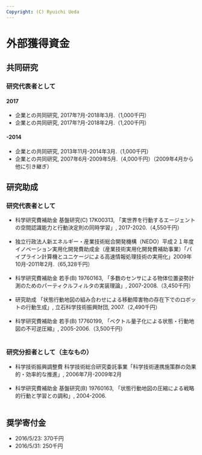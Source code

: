 ```yaml
---
Copyright: (C) Ryuichi Ueda
---
```



# 外部獲得資金
<h2>共同研究</h2>

### 研究代表者として

#### 2017

* 企業との共同研究, 2017年?月-2018年3月.（1,000千円）
* 企業との共同研究, 2017年?月-2018年2月.（1,200千円）

#### -2014

* 企業との共同研究, 2013年11月-2014年3月.（1,000千円）
* 企業との共同研究, 2007年6月-2009年5月.（4,000千円）（2009年4月から他に引き継ぎ）

<h2>研究助成</h2>

<h3>研究代表者として</h3>

<ul>
 <li>科学研究費補助金 基盤研究(C) 17K00313,
「実世界を行動するエージェントの空間認識能力と行動決定則の同時学習」,
2017-2020.（4,550千円）</li><br />

 <li>独立行政法人新エネルギー・産業技術総合開発機構（NEDO）平成２１年度イノベーション実用化開発費助成金（産業技術実用化開発費補助事業）「パイプライン計算機とユニケージによる高速情報処理技術の実用化」2009年10月-2011年2月.（65,328千円）</li><br />

 <li>科学研究費補助金 若手(B) 19760163,
「多数のセンサによる物体位置姿勢計測のためのパーティクルフィルタの実装理論」,
2007-2008.（3,450千円）</li><br />

 <li>研究助成 「状態行動地図の組み合わせによる移動障害物の存在下でのロボットの行動生成」,
立石科学技術振興財団,
2007.（2,490千円）</li><br />

 <li>科学研究費補助金 若手(B) 17760199,
「ベクトル量子化による状態・行動地図の不可逆圧縮」,
2005-2006.（3,500千円）</li><br />

</ul>

<h3>研究分担者として（主なもの）</h3>

<ul>
 <li>科学技術振興調整費 科学技術総合研究委託事業「科学技術連携施策群の効果的・効率的な推進」, 2006年7月-2009年2月</li><br />


 <li>科学研究費補助金 基盤研究(B) 19760163,
「状態行動地図の圧縮による戦略的行動と学習との調和」,
2004-2006.</li><br />

</ul>


<h2>奨学寄付金</h2>

<ul>
	<li>2016/5/23: 370千円</li>
	<li>2016/5/31: 250千円</li>
</ul>

